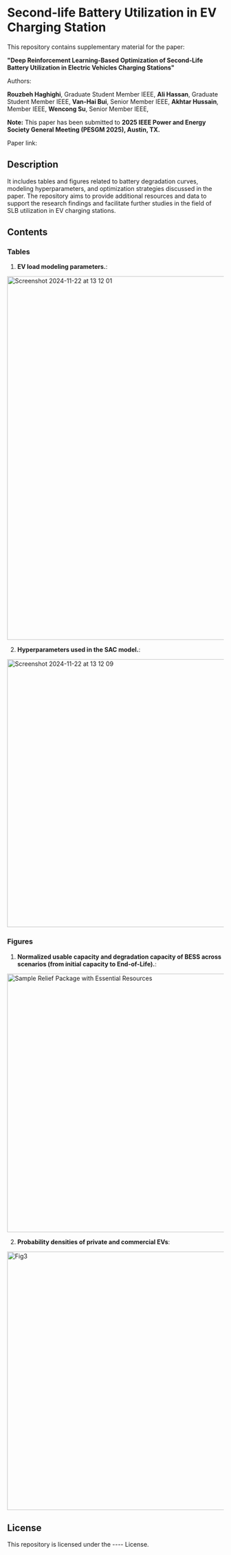 # Second-life Battery Utilization in EV Charging Station

#### 
This repository contains supplementary material for the paper:

**"Deep Reinforcement Learning-Based Optimization of Second-Life Battery Utilization in Electric Vehicles Charging Stations"**

Authors:

**Rouzbeh Haghighi**, Graduate Student Member IEEE, **Ali Hassan**, Graduate Student Member IEEE, **Van-Hai Bui**, Senior Member IEEE, **Akhtar Hussain**, Member IEEE, **Wencong Su**, Senior Member IEEE, 

**Note:**
This paper has been submitted to **2025 IEEE Power and Energy Society General Meeting (PESGM 2025), Austin, TX.**

Paper link:

## Description

It includes tables and figures related to battery degradation curves, modeling hyperparameters, and optimization strategies discussed in the paper. The repository aims to provide additional resources and data to support the research findings and facilitate further studies in the field of SLB utilization in EV charging stations.


## Contents
### Tables

1. **EV load modeling parameters.**:

<img width="844" alt="Screenshot 2024-11-22 at 13 12 01" src="https://github.com/user-attachments/assets/8edf77f0-2662-4ec5-80f0-1f685c7e3679">

2. **Hyperparameters used in the SAC model.**:

<img width="622" alt="Screenshot 2024-11-22 at 13 12 09" src="https://github.com/user-attachments/assets/3ef7367e-9b26-4d2b-aa86-1e842c993b1c">


### Figures
1. **Normalized usable capacity and degradation capacity of BESS across scenarios (from initial capacity to End-of-Life).**:

<img width="600" alt="Sample Relief Package with Essential Resources" src="https://github.com/user-attachments/assets/48948e33-e6b0-4620-ad51-a72ce85f161c">


2. **Probability densities of private and commercial EVs**:

<img width="600" alt="Fig3" src="https://github.com/user-attachments/assets/e9157452-8e78-4a2c-941b-78a54b1ddd55">



## License

This repository is licensed under the ---- License.

